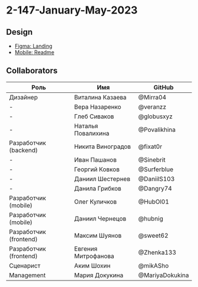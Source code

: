 # 2-147-January-May-2023

## Design

- [Figma: Landing](https://www.figma.com/proto/nEZC73T0FjMnaFkC0gEBvv/Untitled?node-id=6%3A16&scaling=scale-down-width&page-id=0%3A1&starting-point-node-id=6%3A16)
- [Mobile: Readme](./mobile/student_simulator_app/README.md)

## Collaborators

| Роль                   | Имя                 | GitHub          |
| ---------------------- | ------------------- | --------------- |
| Дизайнер               | Виталина Казаева    | @Mirra04        |
| -                      | Вера Назаренко      | @veranzz        |
| -                      | Глеб Сиваков        | @globusxyz      |
| -                      | Наталья Повалихина  | @Povalikhina    |
| Разработчик (backend)  | Никита Виноградов   | @fixat0r        |
| -                      | Иван Пашанов        | @Sinebrit       |
| -                      | Георгий Ковков      | @Surferblue     |
| -                      | Даниил Шестернев    | @DaniilS103     |
| -                      | Данила Грибков      | @Dangry74       |
| Разработчик (mobile)   | Олег Куличков       | @HubOl01        |
| Разработчик (mobile)   | Даниил Чернецов     | @hubnig         |
| Разработчик (frontend) | Максим Шуянов       | @sweet62        |
| Разработчик (frontend) | Евгения Митрофанова | @Zhenka133      |
| Сценарист              | Аким Шохин          | @mikASho        |
| Management             | Мария Докукина      | @MariyaDokukina |
